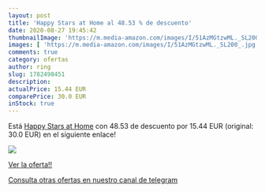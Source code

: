 ```yaml
---
layout: post
title: 'Happy Stars at Home al 48.53 % de descuento'
date: 2020-08-27 19:45:42
thumbnailImage: 'https://m.media-amazon.com/images/I/51AzMGtzwML._SL200_.jpg'
images: [ 'https://m.media-amazon.com/images/I/51AzMGtzwML._SL200_.jpg' ]
comments: true
category: ofertas
author: ring
slug: 1782498451
description:
actualPrice: 15.44 EUR
comparePrice: 30.0 EUR
inStock: true
---
```


Está [Happy Stars at Home](https://www.amazon.com/dp/1782498451/?tag=redken08-20) con 48.53 de descuento por 15.44 EUR (original: 30.0 EUR) en el siguiente enlace!

[![](https://m.media-amazon.com/images/I/51AzMGtzwML._SL200_.jpg)](https://www.amazon.com/dp/1782498451/?tag=redken08-20)

[Ver la oferta!!](https://www.amazon.com/dp/1782498451/?tag=redken08-20)

[Consulta otras ofertas en nuestro canal de telegram](https://t.me/s/ofertas25)
